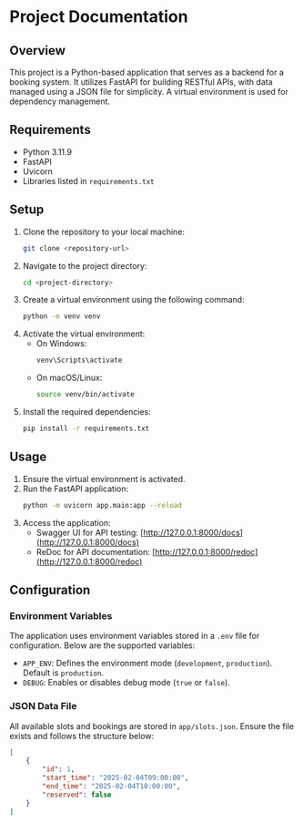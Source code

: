 # Project Documentation

## Overview
This project is a Python-based application that serves as a backend for a booking system. It utilizes FastAPI for building RESTful APIs, with data managed using a JSON file for simplicity. A virtual environment is used for dependency management.

## Requirements
- Python 3.11.9
- FastAPI
- Uvicorn
- Libraries listed in `requirements.txt`

## Setup
1. Clone the repository to your local machine:
    ```sh
    git clone <repository-url>
    ```
2. Navigate to the project directory:
    ```sh
    cd <project-directory>
    ```
3. Create a virtual environment using the following command:
    ```sh
    python -m venv venv
    ```
4. Activate the virtual environment:
    - On Windows:
        ```sh
        venv\Scripts\activate
        ```
    - On macOS/Linux:
        ```sh
        source venv/bin/activate
        ```
5. Install the required dependencies:
    ```sh
    pip install -r requirements.txt
    ```

## Usage
1. Ensure the virtual environment is activated.
2. Run the FastAPI application:
    ```sh
    python -m uvicorn app.main:app --reload
    ```
3. Access the application:
    - Swagger UI for API testing: [http://127.0.0.1:8000/docs](http://127.0.0.1:8000/docs)
    - ReDoc for API documentation: [http://127.0.0.1:8000/redoc](http://127.0.0.1:8000/redoc)

## Configuration
### Environment Variables
The application uses environment variables stored in a `.env` file for configuration. Below are the supported variables:
- `APP_ENV`: Defines the environment mode (`development`, `production`). Default is `production`.
- `DEBUG`: Enables or disables debug mode (`true` or `false`).



### JSON Data File
All available slots and bookings are stored in `app/slots.json`. Ensure the file exists and follows the structure below:

```json
[
    {
        "id": 1,
        "start_time": "2025-02-04T09:00:00",
        "end_time": "2025-02-04T10:00:00",
        "reserved": false
    }
]
